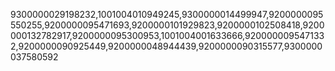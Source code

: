 9300000029198232,1001004010949245,9300000014499947,9200000095550255,9200000095471693,9200000101929823,9200000102508418,9200000132782917,9200000095300953,1001004001633666,9200000095471332,9200000090925449,9200000048944439,9200000090315577,9300000037580592
